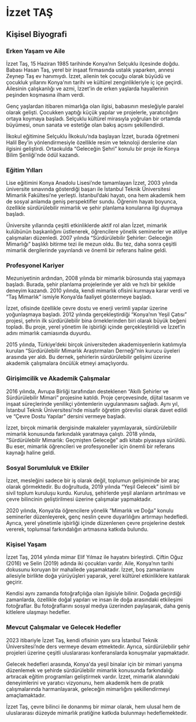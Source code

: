 # İzzet TAŞ

## Kişisel Biyografi

### Erken Yaşam ve Aile

İzzet Taş, 15 Haziran 1985 tarihinde Konya’nın Selçuklu ilçesinde doğdu. Babası Hasan Taş, yerel bir inşaat firmasında ustalık yaparken, annesi Zeynep Taş ev hanımıydı. İzzet, ailenin tek çocuğu olarak büyüdü ve çocukluk yıllarını Konya'nın tarihi ve kültürel zenginlikleriyle iç içe geçirdi. Ailesinin çalışkanlığı ve azmi, İzzet'in de erken yaşlarda hayallerinin peşinden koşmasına ilham verdi.

Genç yaşlardan itibaren mimarlığa olan ilgisi, babasının mesleğiyle paralel olarak gelişti. Çocukken yaptığı küçük yapılar ve projelerle, yaratıcılığını ortaya koymaya başladı. Selçuklu kültürel mirasıyla yoğrulan bir ortamda büyümesi, onun sanata ve estetiğe olan bakış açısını şekillendirdi.

İlkokul eğitimine Selçuklu İlkokulu’nda başlayan İzzet, burada öğretmeni Halil Bey’in yönlendirmesiyle özellikle resim ve teknoloji derslerine olan ilgisini geliştirdi. Ortaokulda “Geleceğin Şehri” konulu bir proje ile Konya Bilim Şenliği'nde ödül kazandı.

### Eğitim Yılları

Lise eğitimini Konya Anadolu Lisesi’nde tamamlayan İzzet, 2003 yılında üniversite sınavında gösterdiği başarı ile İstanbul Teknik Üniversitesi Mimarlık Fakültesi’ne yerleşti. İstanbul’daki hayatı, ona hem akademik hem de sosyal anlamda geniş perspektifler sundu. Öğrenim hayatı boyunca, özellikle sürdürülebilir mimarlık ve şehir planlama konularına ilgi duymaya başladı.

Üniversite yıllarında çeşitli etkinliklerde aktif rol alan İzzet, mimarlık kulübünün başkanlığını üstlenerek, öğrencilere yönelik seminerler ve atölye çalışmaları düzenledi. 2007 yılında “Sürdürülebilir Şehirler: Geleceğin Mimarlığı” başlıklı bitirme tezi ile mezun oldu. Bu tez, daha sonra çeşitli mimarlık dergilerinde yayınlandı ve önemli bir referans haline geldi.

### Profesyonel Kariyer

Mezuniyetinin ardından, 2008 yılında bir mimarlık bürosunda staj yapmaya başladı. Burada, şehir planlama projelerinde yer aldı ve hızlı bir şekilde deneyim kazandı. 2010 yılında, kendi mimarlık ofisini kurmaya karar verdi ve “Taş Mimarlık” ismiyle Konya’da faaliyet göstermeye başladı.

İzzet, ofisinde özellikle çevre dostu ve enerji verimli yapılar üzerine yoğunlaşmaya başladı. 2012 yılında gerçekleştirdiği “Konya’nın Yeşil Çatısı” projesi, şehrin ilk sürdürülebilir bina örneklerinden biri olarak büyük beğeni topladı. Bu proje, yerel yönetim ile işbirliği içinde gerçekleştirildi ve İzzet’in adını mimarlık camiasında duyurdu.

2015 yılında, Türkiye’deki birçok üniversiteden akademisyenlerin katılımıyla kurulan “Sürdürülebilir Mimarlık Araştırmaları Derneği”nin kurucu üyeleri arasında yer aldı. Bu dernek, şehirlerin sürdürülebilir gelişimi üzerine akademik çalışmalara öncülük etmeyi amaçlıyordu.

### Girişimcilik ve Akademik Çalışmalar

2016 yılında, Avrupa Birliği tarafından desteklenen “Akıllı Şehirler ve Sürdürülebilir Mimari” projesine katıldı. Proje çerçevesinde, dijital tasarım ve inşaat süreçlerinde yenilikçi yöntemlerin uygulanmasını sağladı. Aynı yıl, İstanbul Teknik Üniversitesi’nde misafir öğretim görevlisi olarak davet edildi ve “Çevre Dostu Yapılar” dersini vermeye başladı.

İzzet, birçok mimarlık dergisinde makaleler yayımlayarak, sürdürülebilir mimarlık konusunda farkındalık yaratmaya çalıştı. 2018 yılında, “Sürdürülebilir Mimarlık: Geçmişten Geleceğe” adlı kitabı piyasaya sürüldü. Bu eser, mimarlık öğrencileri ve profesyoneller için önemli bir referans kaynağı haline geldi.

### Sosyal Sorumluluk ve Etkiler

İzzet, mesleğini sadece bir iş olarak değil, toplumun gelişiminde bir araç olarak görmektedir. Bu doğrultuda, 2019 yılında “Yeşil Gelecek” isimli bir sivil toplum kuruluşu kurdu. Kuruluş, şehirlerde yeşil alanların artırılması ve çevre bilincinin geliştirilmesi üzerine çalışmalar yapmaktadır.

2020 yılında, Konya’da öğrencilere yönelik “Mimarlık ve Doğa” konulu seminerler düzenleyerek, genç neslin çevre duyarlılığını artırmayı hedefledi. Ayrıca, yerel yönetimle işbirliği içinde düzenlenen çevre projelerine destek vererek, toplumsal farkındalığın artmasına katkıda bulundu.

### Kişisel Yaşam

İzzet Taş, 2014 yılında mimar Elif Yılmaz ile hayatını birleştirdi. Çiftin Oğuz (2016) ve Selin (2019) adında iki çocukları vardır. Aile, Konya’nın tarihi dokusunu koruyan bir mahallede yaşamaktadır. İzzet, boş zamanlarını ailesiyle birlikte doğa yürüyüşleri yaparak, yerel kültürel etkinliklere katılarak geçirir.

Kendisi aynı zamanda fotoğrafçılığa olan ilgisiyle bilinir. Doğada geçirdiği zamanlarda, özellikle doğal yapıları ve insan ile doğa arasındaki etkileşimi fotoğraflar. Bu fotoğraflarını sosyal medya üzerinden paylaşarak, daha geniş kitlelere ulaşmayı hedefler.

### Mevcut Çalışmalar ve Gelecek Hedefler

2023 itibariyle İzzet Taş, kendi ofisinin yanı sıra İstanbul Teknik Üniversitesi’nde ders vermeye devam etmektedir. Ayrıca, sürdürülebilir şehir projeleri üzerine çeşitli uluslararası konferanslarda konuşmalar yapmaktadır.

Gelecek hedefleri arasında, Konya'da yeşil binalar için bir mimari yarışma düzenlemek ve şehirde sürdürülebilir mimarlık konusunda farkındalığı artıracak eğitim programları geliştirmek vardır. İzzet, mimarlık alanındaki deneyimlerini ve yaratıcı vizyonunu, hem akademik hem de pratik çalışmalarında harmanlayarak, geleceğin mimarlığını şekillendirmeyi amaçlamaktadır.

İzzet Taş, çevre bilinci ile donanmış bir mimar olarak, hem ulusal hem de uluslararası düzeyde mimarlık pratiğine katkıda bulunmayı hedeflemektedir.